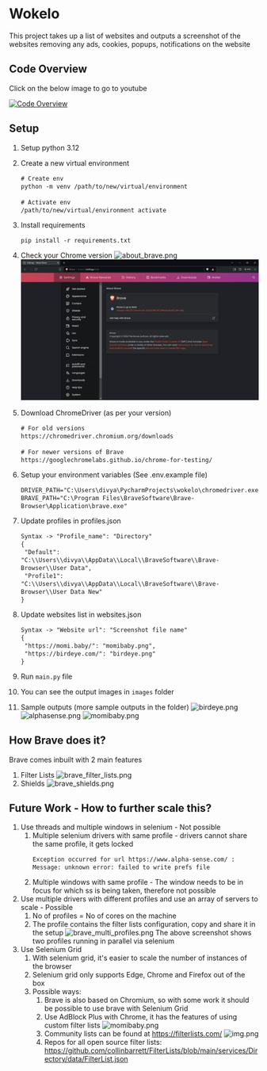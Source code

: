 # Wokelo

This project takes up a list of websites and outputs a screenshot of the websites removing any ads, cookies, popups, notifications on the website

## Code Overview

Click on the below image to go to youtube

[![Code Overview](https://img.youtube.com/vi/GBwQs7liVvY/0.jpg)](https://www.youtube.com/watch?v=GBwQs7liVvY&ab_channel=DivyanshJain)

## Setup

1. Setup python 3.12 
2. Create a new virtual environment
   
    ```
   # Create env
   python -m venv /path/to/new/virtual/environment
   
   # Activate env
   /path/to/new/virtual/environment activate
   ```

3. Install requirements 
    
    ```
   pip install -r requirements.txt
   ```
   
4. Check your Chrome version
   ![about_brave.png](readme_images/about_brave.png)
   ![brave_version.png](readme_images/brave_version.png)

5. Download ChromeDriver (as per your version)

    ```
   # For old versions
   https://chromedriver.chromium.org/downloads
   
   # For newer versions of Brave
   https://googlechromelabs.github.io/chrome-for-testing/
   ```
   
6. Setup your environment variables (See .env.example file)
   ```
   DRIVER_PATH="C:\Users\divya\PycharmProjects\wokelo\chromedriver.exe"
   BRAVE_PATH="C:\Program Files\BraveSoftware\Brave-Browser\Application\brave.exe"
   ```

7. Update profiles in profiles.json
   ```
   Syntax -> "Profile_name": "Directory"
   {
    "Default": "C:\\Users\\divya\\AppData\\Local\\BraveSoftware\\Brave-Browser\\User Data",
    "Profile1": "C:\\Users\\divya\\AppData\\Local\\BraveSoftware\\Brave-Browser\\User Data New"
   }
   ```

8. Update websites list in websites.json
   ```
   Syntax -> "Website url": "Screenshot file name"
   {
    "https://momi.baby/": "momibaby.png",
    "https://birdeye.com/": "birdeye.png"
   }
   ```

9. Run `main.py` file 

10. You can see the output images in `images` folder

11. Sample outputs (more sample outputs in the folder)
   ![birdeye.png](images/birdeye.png)
   ![alphasense.png](images/alphasense.png)
   ![momibaby.png](images/momibaby.png)


## How Brave does it?

Brave comes inbuilt with 2 main features

1. Filter Lists
   ![brave_filter_lists.png](readme_images/brave_filter_lists.png)
2. Shields
   ![brave_shields.png](readme_images/brave_shields.png)

## Future Work - How to further scale this?

1. Use threads and multiple windows in selenium - Not possible
   1. Multiple selenium drivers with same profile - drivers cannot share the same profile, it gets locked
      ```
      Exception occurred for url https://www.alpha-sense.com/ : Message: unknown error: failed to write prefs file
      ```
   2. Multiple windows with same profile - The window needs to be in focus for which ss is being taken, therefore not possible
2. Use multiple drivers with different profiles and use an array of servers to scale - Possible
   1. No of profiles = No of cores on the machine
   2. The profile contains the filter lists configuration, copy and share it in the setup
      ![brave_multi_profiles.png](readme_images/brave_multi_profiles.png)
      The above screenshot shows two profiles running in parallel via selenium
3. Use Selenium Grid
   1. With selenium grid, it's easier to scale the number of instances of the browser
   2. Selenium grid only supports Edge, Chrome and Firefox out of the box
   3. Possible ways:
      1. Brave is also based on Chromium, so with some work it should be possible to use brave with Selenium Grid
      2. Use AdBlock Plus with Chrome, it has the features of using custom filter lists
         ![momibaby.png](readme_images/adblock_filter_lists.png)
      3. Community lists can be found at https://filterlists.com/
         ![img.png](readme_images/filterlist_website.png)
      4. Repos for all open source filter lists: https://github.com/collinbarrett/FilterLists/blob/main/services/Directory/data/FilterList.json

